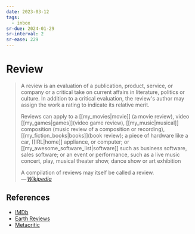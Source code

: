 ```yaml
---
date: 2023-03-12
tags:
  - inbox
sr-due: 2024-01-29
sr-interval: 2
sr-ease: 229
---
```


# Review

> A review is an evaluation of a publication, product, service, or company or a
> critical take on current affairs in literature, politics or culture. In
> addition to a critical evaluation, the review's author may assign the work a
> rating to indicate its relative merit.
>
> Reviews can apply to a [[my_movies|movie]] (a movie review), video
> [[my_games|games]](video game review), [[my_music|musical]] composition (music
> review of a composition or recording), [[my_fiction_books|books]](book review);
a piece of hardware like a car, [[IRL|home]] appliance,
> or computer; or [[my_awesome_software_list|software]] such as business
> software, sales software; or an event or performance, such as a live music
> concert, play, musical theater show, dance show or art exhibition
>
> A compilation of reviews may itself be called a review.\
> — <cite>[Wikipedia](https://en.wikipedia.org/wiki/Review)</cite>

## References

- [IMDb](https://www.imdb.com/)
- [Earth Reviews](https://neal.fun/earth-reviews/)
- [Metacritic](https://www.metacritic.com/)
